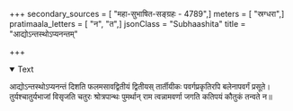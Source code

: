 +++
secondary_sources = [ "महा-सुभाषित-सङ्ग्रहः - 4789",]
meters = [ "स्रग्धरा",]
pratimaala_letters = [ "न", "त",]
jsonClass = "Subhaashita"
title = "आद्योऽन्तस्थोऽप्यनन्तम्"

+++

<details open><summary>Text</summary>

आद्योऽन्तस्थोऽप्यनन्तं दिशति फलमसावद्वितीयं द्वितीयस् तार्तीयीकः पवर्गप्रकृतिरपि बलेनापवर्गं प्रसूते।  
तुर्यश्चातुर्यभाजां विसृजति चतुरः श्रोत्रपान्थः पुमर्थान् राम त्वन्नामवर्णा जगति कतिपयं कौतुकं तन्वते न॥
</details>

